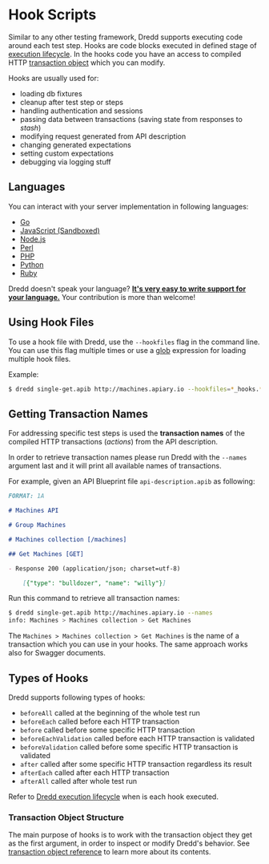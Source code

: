 # Hook Scripts

Similar to any other testing framework, Dredd supports executing code around each test step.
Hooks are code blocks executed in defined stage of [execution lifecycle](how-it-works.md#execution-life-cycle).
In the hooks code you have an access to compiled HTTP [transaction object](#transaction-object-structure) which you can modify.

Hooks are usually used for:

- loading db fixtures
- cleanup after test step or steps
- handling authentication and sessions
- passing data between transactions (saving state from responses to _stash_)
- modifying request generated from API description
- changing generated expectations
- setting custom expectations
- debugging via logging stuff

## Languages

You can interact with your server implementation in following languages:

- [Go](hooks-go.md)
- [JavaScript (Sandboxed)](hooks-js-sandbox.md)
- [Node.js](hooks-nodejs.md)
- [Perl](hooks-perl.md)
- [PHP](hooks-php.md)
- [Python](hooks-python.md)
- [Ruby](hooks-ruby.md)

Dredd doesn't speak your language? [**It's very easy to write support for your language.**](hooks-new-language.md) Your contribution is more than welcome!


## Using Hook Files

To use a hook file with Dredd, use the `--hookfiles` flag in the command line.
You can use this flag multiple times or use a [glob](https://www.npmjs.com/package/glob) expression for loading multiple hook files.

Example:

```sh
$ dredd single-get.apib http://machines.apiary.io --hookfiles=*_hooks.*
```

## Getting Transaction Names

For addressing specific test steps is used the __transaction names__ of the compiled HTTP transactions (_actions_) from the API description.

In order to retrieve transaction names please run Dredd with the `--names` argument last and it will print all available names of transactions.

For example, given an API Blueprint file `api-description.apib` as following:

```markdown
FORMAT: 1A

# Machines API

# Group Machines

# Machines collection [/machines]

## Get Machines [GET]

- Response 200 (application/json; charset=utf-8)

    [{"type": "bulldozer", "name": "willy"}]

```

Run this command to retrieve all transaction names:

```sh
$ dredd single-get.apib http://machines.apiary.io --names
info: Machines > Machines collection > Get Machines
```

The `Machines > Machines collection > Get Machines` is the name of a transaction which you can use in your hooks. The same approach works also for Swagger documents.

## Types of Hooks

Dredd supports following types of hooks:

- `beforeAll` called at the beginning of the whole test run
- `beforeEach` called before each HTTP transaction
- `before` called before some specific HTTP transaction
- `beforeEachValidation` called before each HTTP transaction is validated
- `beforeValidation` called before some specific HTTP transaction is validated
- `after` called after some specific HTTP transaction regardless its result
- `afterEach` called after each HTTP transaction
- `afterAll` called after whole test run

Refer to [Dredd execution lifecycle](how-it-works.md#execution-life-cycle) when is each hook executed.

### Transaction Object Structure

The main purpose of hooks is to work with the transaction object they get as the first argument, in order to inspect or modify Dredd's behavior. See [transaction object reference](data-structures.md#transaction) to learn more about its contents.


[UTC ISO 8601]: http://wikipedia.org/wiki/ISO_8601
[Gavel]: https://relishapp.com/apiary/gavel/docs
